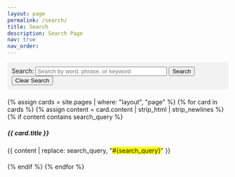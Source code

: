 ```yaml
---
layout: page
permalink: /search/
title: Search
description: Search Page
nav: true
nav_order: 
---
```


<!-- Search Bar -->
<div id="search-container" style="background-color: #f2f2f2; padding: 10px;">
    <label for="search-input">Search:</label>
    <input type="text" id="search-input" style="width: 300px;" placeholder="Search by word, phrase, or keyword">
    <button id="search-button">Search</button>
    <button id="clear-search">Clear Search</button>
</div>

<!-- Card Results -->
<div id="card-list" style="margin-top: 20px;">
    {% assign cards = site.pages | where: "layout", "page" %}
    {% for card in cards %}
        {% assign content = card.content | strip_html | strip_newlines %}
        {% if content contains search_query %}
            <div class="card" style="margin-bottom: 20px;">
                <h5 class="card-title">{{ card.title }}</h5>
                <p class="card-text">{{ content | replace: search_query, "<span style='background-color: yellow;'>#{search_query}</span>" }}</p>
            </div>
        {% endif %}
    {% endfor %}
</div>

<script>
    document.addEventListener('DOMContentLoaded', function() {
        const searchInput = document.getElementById('search-input');
        const searchBtn = document.getElementById('search-button');
        const clearSearchBtn = document.getElementById('clear-search');
        const cardList = document.getElementById('card-list');

        searchBtn.addEventListener('click', function() {
            const searchQuery = searchInput.value.trim().toLowerCase();
            filterCards(searchQuery);
        });

        clearSearchBtn.addEventListener('click', function() {
            searchInput.value = '';
            filterCards('');
        });

        function filterCards(query) {
            const cards = document.querySelectorAll('.card');
            cards.forEach(card => {
                const cardContent = card.querySelector('.card-text').textContent.toLowerCase();
                if (cardContent.includes(query)) {
                    card.style.display = 'block';
                } else {
                    card.style.display = 'none';
                }
            });
        }
    });
</script>

